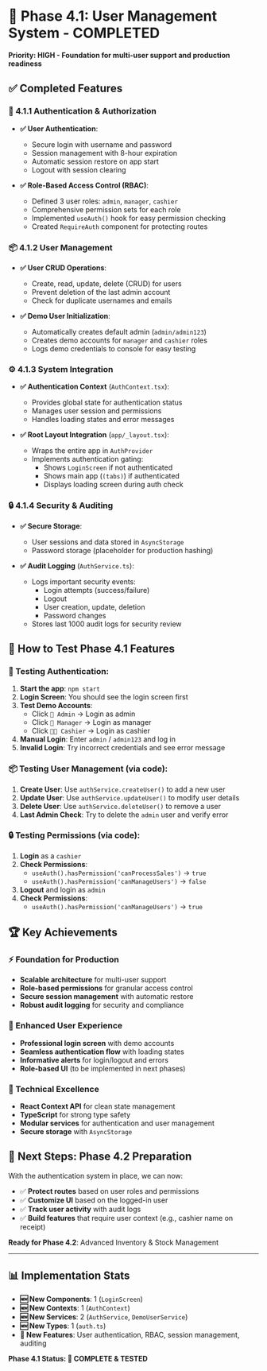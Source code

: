 # 🚀 Phase 4.1: User Management System - COMPLETED

**Priority: HIGH - Foundation for multi-user support and production readiness**

## ✅ Completed Features

### 🔐 4.1.1 Authentication & Authorization
- **✅ User Authentication**:
  - Secure login with username and password
  - Session management with 8-hour expiration
  - Automatic session restore on app start
  - Logout with session clearing

- **✅ Role-Based Access Control (RBAC)**:
  - Defined 3 user roles: `admin`, `manager`, `cashier`
  - Comprehensive permission sets for each role
  - Implemented `useAuth()` hook for easy permission checking
  - Created `RequireAuth` component for protecting routes

### 📦 4.1.2 User Management
- **✅ User CRUD Operations**:
  - Create, read, update, delete (CRUD) for users
  - Prevent deletion of the last admin account
  - Check for duplicate usernames and emails

- **✅ Demo User Initialization**:
  - Automatically creates default admin (`admin/admin123`)
  - Creates demo accounts for `manager` and `cashier` roles
  - Logs demo credentials to console for easy testing

### ⚙️ 4.1.3 System Integration
- **✅ Authentication Context** (`AuthContext.tsx`):
  - Provides global state for authentication status
  - Manages user session and permissions
  - Handles loading states and error messages

- **✅ Root Layout Integration** (`app/_layout.tsx`):
  - Wraps the entire app in `AuthProvider`
  - Implements authentication gating:
    - Shows `LoginScreen` if not authenticated
    - Shows main app (`(tabs)`) if authenticated
    - Displays loading screen during auth check

### 🔒 4.1.4 Security & Auditing
- **✅ Secure Storage**:
  - User sessions and data stored in `AsyncStorage`
  - Password storage (placeholder for production hashing)

- **✅ Audit Logging** (`AuthService.ts`):
  - Logs important security events:
    - Login attempts (success/failure)
    - Logout
    - User creation, update, deletion
    - Password changes
  - Stores last 1000 audit logs for security review

## 📱 How to Test Phase 4.1 Features

### 🎯 Testing Authentication:
1. **Start the app**: `npm start`
2. **Login Screen**: You should see the login screen first
3. **Test Demo Accounts**:
   - Click `👑 Admin` → Login as admin
   - Click `👔 Manager` → Login as manager
   - Click `🧑‍💼 Cashier` → Login as cashier
4. **Manual Login**: Enter `admin` / `admin123` and log in
5. **Invalid Login**: Try incorrect credentials and see error message

### 📦 Testing User Management (via code):
1. **Create User**: Use `authService.createUser()` to add a new user
2. **Update User**: Use `authService.updateUser()` to modify user details
3. **Delete User**: Use `authService.deleteUser()` to remove a user
4. **Last Admin Check**: Try to delete the `admin` user and verify error

### 🔒 Testing Permissions (via code):
1. **Login** as a `cashier`
2. **Check Permissions**:
   - `useAuth().hasPermission('canProcessSales')` → `true`
   - `useAuth().hasPermission('canManageUsers')` → `false`
3. **Logout** and login as `admin`
4. **Check Permissions**:
   - `useAuth().hasPermission('canManageUsers')` → `true`

## 🏆 Key Achievements

### ⚡ Foundation for Production
- **Scalable architecture** for multi-user support
- **Role-based permissions** for granular access control
- **Secure session management** with automatic restore
- **Robust audit logging** for security and compliance

### 🎯 Enhanced User Experience
- **Professional login screen** with demo accounts
- **Seamless authentication flow** with loading states
- **Informative alerts** for login/logout and errors
- **Role-based UI** (to be implemented in next phases)

### 🔧 Technical Excellence
- **React Context API** for clean state management
- **TypeScript** for strong type safety
- **Modular services** for authentication and user management
- **Secure storage** with `AsyncStorage`

## 🚀 Next Steps: Phase 4.2 Preparation

With the authentication system in place, we can now:
- ✅ **Protect routes** based on user roles and permissions
- ✅ **Customize UI** based on the logged-in user
- ✅ **Track user activity** with audit logs
- ✅ **Build features** that require user context (e.g., cashier name on receipt)

**Ready for Phase 4.2**: Advanced Inventory & Stock Management

---

## 📊 Implementation Stats
- **🆕 New Components**: 1 (`LoginScreen`)
- **🆕 New Contexts**: 1 (`AuthContext`)
- **🆕 New Services**: 2 (`AuthService`, `DemoUserService`)
- **🆕 New Types**: 1 (`auth.ts`)
- **📱 New Features**: User authentication, RBAC, session management, auditing

**Phase 4.1 Status: 🎉 COMPLETE & TESTED**
